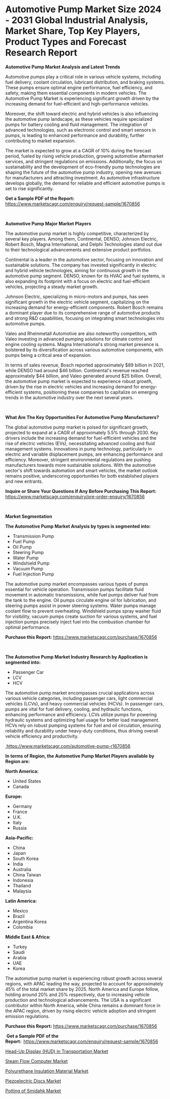<p><h1>Automotive Pump Market Size 2024 - 2031 Global Industrial Analysis, Market Share, Top Key Players, Product Types and Forecast Research Report</h1></p><p><strong>Automotive Pump Market Analysis and Latest Trends</strong></p>
<p><p>Automotive pumps play a critical role in various vehicle systems, including fuel delivery, coolant circulation, lubricant distribution, and braking systems. These pumps ensure optimal engine performance, fuel efficiency, and safety, making them essential components in modern vehicles. The Automotive Pump Market is experiencing significant growth driven by the increasing demand for fuel-efficient and high-performance vehicles. </p><p>Moreover, the shift toward electric and hybrid vehicles is also influencing the automotive pump landscape, as these vehicles require specialized pumps for battery cooling and fluid management. The integration of advanced technologies, such as electronic control and smart sensors in pumps, is leading to enhanced performance and durability, further contributing to market expansion.</p><p>The market is expected to grow at a CAGR of 10% during the forecast period, fueled by rising vehicle production, growing automotive aftermarket services, and stringent regulations on emissions. Additionally, the focus on sustainability and the development of eco-friendly pump technologies are shaping the future of the automotive pump industry, opening new avenues for manufacturers and attracting investment. As automotive infrastructure develops globally, the demand for reliable and efficient automotive pumps is set to rise significantly.</p></p>
<p><strong>Get a Sample PDF of the Report:&nbsp;</strong> <a href="https://www.marketscagr.com/enquiry/request-sample/1670856?utm_campaign=1285&utm_medium=2&utm_source=Github&utm_content=ia&utm_term=09102024&utm_id=automotive-pump">https://www.marketscagr.com/enquiry/request-sample/1670856</a></p>
<p>&nbsp;</p>
<p><strong>Automotive Pump Major Market Players</strong></p>
<p><p>The automotive pump market is highly competitive, characterized by several key players. Among them, Continental, DENSO, Johnson Electric, Robert Bosch, Magna International, and Delphi Technologies stand out due to their technological advancements and extensive product portfolios. </p><p>Continental is a leader in the automotive sector, focusing on innovation and sustainable solutions. The company has invested significantly in electric and hybrid vehicle technologies, aiming for continuous growth in the automotive pump segment. DENSO, known for its HVAC and fuel systems, is also expanding its footprint with a focus on electric and fuel-efficient vehicles, projecting a steady market growth.</p><p>Johnson Electric, specializing in micro-motors and pumps, has seen significant growth in the electric vehicle segment, capitalizing on the increasing demand for energy-efficient components. Robert Bosch remains a dominant player due to its comprehensive range of automotive products and strong R&D capabilities, focusing on integrating smart technologies into automotive pumps.</p><p>Valeo and Rheinmetall Automotive are also noteworthy competitors, with Valeo investing in advanced pumping solutions for climate control and engine cooling systems. Magna International's strong market presence is bolstered by its diversification across various automotive components, with pumps being a critical area of expansion.</p><p>In terms of sales revenue, Bosch reported approximately $89 billion in 2021, while DENSO had around $46 billion. Continental's revenue reached approximately $44 billion, and Valeo generated around $25 billion. Overall, the automotive pump market is expected to experience robust growth, driven by the rise in electric vehicles and increasing demand for energy-efficient systems, positioning these companies to capitalize on emerging trends in the automotive industry over the next several years.</p></p>
<p>&nbsp;</p>
<p><strong>What Are The Key Opportunities For Automotive Pump Manufacturers?</strong></p>
<p><p>The global automotive pump market is poised for significant growth, projected to expand at a CAGR of approximately 5.5% through 2030. Key drivers include the increasing demand for fuel-efficient vehicles and the rise of electric vehicles (EVs), necessitating advanced cooling and fluid management systems. Innovations in pump technology, particularly in electric and variable displacement pumps, are enhancing performance and efficiency. Moreover, stringent environmental regulations are pushing manufacturers towards more sustainable solutions. With the automotive sector's shift towards automation and smart vehicles, the market outlook remains positive, underscoring opportunities for both established players and new entrants.</p></p>
<p><strong>Inquire or Share Your Questions If Any Before Purchasing This Report:</strong> <a href="https://www.marketscagr.com/enquiry/pre-order-enquiry/1670856?utm_campaign=1285&utm_medium=2&utm_source=Github&utm_content=ia&utm_term=09102024&utm_id=automotive-pump">https://www.marketscagr.com/enquiry/pre-order-enquiry/1670856</a></p>
<p>&nbsp;</p>
<p><strong>Market Segmentation</strong></p>
<p><strong>The Automotive Pump Market Analysis by types is segmented into:</strong></p>
<p><ul><li>Transmission Pump</li><li>Fuel Pump</li><li>Oil Pump</li><li>Steering Pump</li><li>Water Pump</li><li>Windshield Pump</li><li>Vacuum Pump</li><li>Fuel Injection Pump</li></ul></p>
<p><p>The automotive pump market encompasses various types of pumps essential for vehicle operation. Transmission pumps facilitate fluid movement in automatic transmissions, while fuel pumps deliver fuel from the tank to the engine. Oil pumps circulate engine oil for lubrication, and steering pumps assist in power steering systems. Water pumps manage coolant flow to prevent overheating. Windshield pumps spray washer fluid for visibility, vacuum pumps create suction for various systems, and fuel injection pumps precisely inject fuel into the combustion chamber for optimal performance.</p></p>
<p><strong>Purchase this Report:&nbsp;</strong><a href="https://www.marketscagr.com/purchase/1670856?utm_campaign=1285&utm_medium=2&utm_source=Github&utm_content=ia&utm_term=09102024&utm_id=automotive-pump">https://www.marketscagr.com/purchase/1670856</a></p>
<p>&nbsp;</p>
<p><strong>The Automotive Pump Market Industry Research by Application is segmented into:</strong></p>
<p><ul><li>Passenger Car</li><li>LCV</li><li>HCV</li></ul></p>
<p><p>The automotive pump market encompasses crucial applications across various vehicle categories, including passenger cars, light commercial vehicles (LCVs), and heavy commercial vehicles (HCVs). In passenger cars, pumps are vital for fuel delivery, cooling, and hydraulic functions, enhancing performance and efficiency. LCVs utilize pumps for powering hydraulic systems and optimizing fuel usage for better load management. HCVs rely on robust pumping systems for fuel and oil circulation, ensuring reliability and durability under heavy-duty conditions, thus driving overall vehicle efficiency and productivity.</p></p>
<p><a href="https://www.marketscagr.com/automotive-pump-r1670856?utm_campaign=1285&utm_medium=2&utm_source=Github&utm_content=ia&utm_term=09102024&utm_id=automotive-pump">&nbsp;https://www.marketscagr.com/automotive-pump-r1670856</a></p>
<p><strong>In terms of Region, the Automotive Pump Market Players available by Region are:</strong></p>
<p>
    <p> <strong> North America: </strong>
        <ul>
            <li>United States</li>
            <li>Canada</li>
        </ul>
        </p> 
    <p> <strong> Europe: </strong>
        <ul>
            <li>Germany</li>
            <li>France</li>
            <li>U.K.</li>
            <li>Italy</li>
            <li>Russia</li>
        </ul>
        </p> 
    <p> <strong> Asia-Pacific: </strong>
        <ul>
            <li>China</li>
            <li>Japan</li>
            <li>South Korea</li>
            <li>India</li>
            <li>Australia</li>
            <li>China Taiwan</li>
            <li>Indonesia</li>
            <li>Thailand</li>
            <li>Malaysia</li>
        </ul>
        </p> 
    <p> <strong> Latin America: </strong>
        <ul>
            <li>Mexico</li>
            <li>Brazil</li>
            <li>Argentina Korea</li>
            <li>Colombia</li>
        </ul>
        </p> 
    <p> <strong> Middle East & Africa: </strong>
        <ul>
            <li>Turkey</li>
            <li>Saudi</li>
            <li>Arabia</li>
            <li>UAE</li>
            <li>Korea</li>
        </ul>
    </p>
    </p>
<p><p>The automotive pump market is experiencing robust growth across several regions, with APAC leading the way, projected to account for approximately 45% of the total market share by 2025. North America and Europe follow, holding around 20% and 25% respectively, due to increasing vehicle production and technological advancements. The USA is a significant contributor within North America, while China remains a dominant force in the APAC region, driven by rising electric vehicle adoption and stringent emission regulations.</p></p>
<p><strong>Purchase this Report: </strong><a href="https://www.marketscagr.com/purchase/1670856?utm_campaign=1285&utm_medium=2&utm_source=Github&utm_content=ia&utm_term=09102024&utm_id=automotive-pump">https://www.marketscagr.com/purchase/1670856</a></p>
<p>&nbsp;<strong>Get a Sample PDF of the Report:&nbsp;&nbsp;</strong><a href="https://www.marketscagr.com/enquiry/request-sample/1670856?utm_campaign=1285&utm_medium=2&utm_source=Github&utm_content=ia&utm_term=09102024&utm_id=automotive-pump">https://www.marketscagr.com/enquiry/request-sample/1670856</a></p>
<p><strong></strong></p>
<p><p><a href="https://github.com/sofayahoo2023/Market-Research-Report-List-6/blob/main/head-up-display-hud-in-transportation-market.md?utm_campaign=1285&utm_medium=2&utm_source=Github&utm_content=ia&utm_term=09102024&utm_id=automotive-pump">Head-Up Display (HUD) in Transportation Market</a></p><p><a href="https://www.linkedin.com/pulse/consumer-behavior-shifts-steam-flow-computer-market-demand-analysis-0tlue?utm_campaign=1285&utm_medium=2&utm_source=Github&utm_content=ia&utm_term=09102024&utm_id=automotive-pump">Steam Flow Computer Market</a></p><p><a href="https://www.linkedin.com/pulse/market-leaders-laggards-global-polyurethane-insulation-material-bomre?utm_campaign=1285&utm_medium=2&utm_source=Github&utm_content=ia&utm_term=09102024&utm_id=automotive-pump">Polyurethane Insulation Material Market</a></p><p><a href="https://www.linkedin.com/pulse/global-piezoelectric-discs-industry-research-report-competitive-ei7he?utm_campaign=1285&utm_medium=2&utm_source=Github&utm_content=ia&utm_term=09102024&utm_id=automotive-pump">Piezoelectric Discs Market</a></p><p><a href="https://www.linkedin.com/pulse/potting-smidahk-industry-insights-report-analyzing-market-trends-0rkke?utm_campaign=1285&utm_medium=2&utm_source=Github&utm_content=ia&utm_term=09102024&utm_id=automotive-pump">Potting of Smidahk Market</a></p></p>